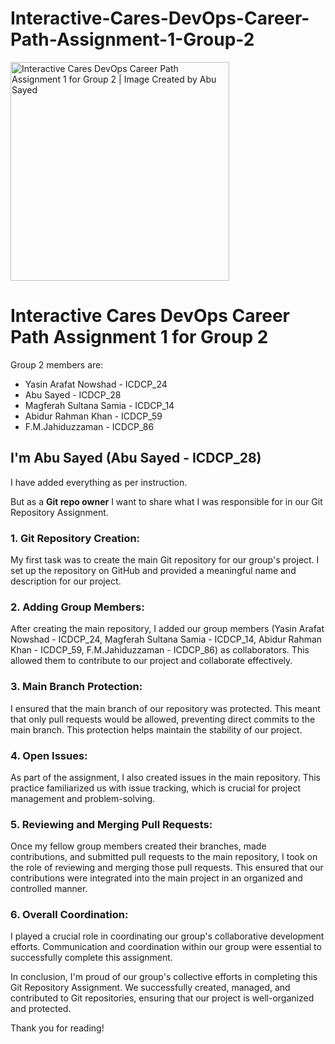 # Interactive-Cares-DevOps-Career-Path-Assignment-1-Group-2
<img src="https://repository-images.githubusercontent.com/695442365/81cb8a49-557e-4785-a66a-afba892496da" width="350" title="Interactive Cares DevOps Career Path Assignment 1 for Group 2 | Image Created by Abu Sayed">
<h1>Interactive Cares DevOps Career Path Assignment 1 for Group 2</h1>

  <p>Group 2 members are:</p>
  <ul>
    <li>Yasin Arafat Nowshad - ICDCP_24</li>
    <li>Abu Sayed - ICDCP_28</li>
    <li>Magferah Sultana Samia - ICDCP_14</li>
    <li>Abidur Rahman Khan - ICDCP_59</li>
    <li>F.M.Jahiduzzaman - ICDCP_86</li>
  </ul>

<h2>I'm Abu Sayed (Abu Sayed - ICDCP_28)</h2>
<p>I have added everything as per instruction.</p>
<p>But as a <b>Git repo owner</b> I want to share what I was responsible for in our Git Repository Assignment.</p> 
<h3>1. Git Repository Creation:</h3> 
<p>My first task was to create the main Git repository for our group's project. I set up the repository on GitHub and provided a meaningful name and description for our project.</p> 
<h3>2. Adding Group Members:</h3> 
<p>After creating the main repository, I added our group members (Yasin Arafat Nowshad - ICDCP_24, Magferah Sultana Samia - ICDCP_14, Abidur Rahman Khan - ICDCP_59, F.M.Jahiduzzaman - ICDCP_86) as collaborators. This allowed them to contribute to our project and collaborate effectively.</p> 
<h3>3. Main Branch Protection:</h3> 
<p>I ensured that the main branch of our repository was protected. This meant that only pull requests would be allowed, preventing direct commits to the main branch. This protection helps maintain the stability of our project.</p> 
<h3>4. Open Issues:</h3> 
<p>As part of the assignment, I also created issues in the main repository. This practice familiarized us with issue tracking, which is crucial for project management and problem-solving.</p> 
<h3>5. Reviewing and Merging Pull Requests:</h3> 
<p>Once my fellow group members created their branches, made contributions, and submitted pull requests to the main repository, I took on the role of reviewing and merging those pull requests. This ensured that our contributions were integrated into the main project in an organized and controlled manner.</p> 
<h3>6. Overall Coordination:</h3> 
<p>I played a crucial role in coordinating our group's collaborative development efforts. Communication and coordination within our group were essential to successfully complete this assignment.</p> <p>In conclusion, I'm proud of our group's collective efforts in completing this Git Repository Assignment. We successfully created, managed, and contributed to Git repositories, ensuring that our project is well-organized and protected.</p> <p>Thank you for reading!</p>

